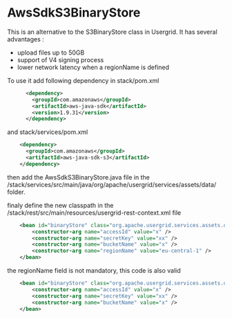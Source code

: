 # AwsSdkS3BinaryStore 
This is an alternative to the S3BinaryStore class in Usergrid.
It has several advantages :
 - upload files up to 50GB
 - support of V4 signing process
 - lower network latency when a regionName is defined

To use it add following dependency in stack/pom.xml

```xml
      <dependency>
        <groupId>com.amazonaws</groupId>
        <artifactId>aws-java-sdk</artifactId>
        <version>1.9.31</version>
      </dependency>
```
and stack/services/pom.xml
```xml
    <dependency>
      <groupId>com.amazonaws</groupId>
      <artifactId>aws-java-sdk-s3</artifactId>
    </dependency>
```
then add the AwsSdkS3BinaryStore.java file in the /stack/services/src/main/java/org/apache/usergrid/services/assets/data/ folder.

finaly define the new classpath in the /stack/rest/src/main/resources/usergrid-rest-context.xml file
```xml
    <bean id="binaryStore" class="org.apache.usergrid.services.assets.data.AwsSdkS3BinaryStore">
        <constructor-arg name="accessId" value="x" />
        <constructor-arg name="secretKey" value="xx" />
        <constructor-arg name="bucketName" value="x" />
        <constructor-arg name="regionName" value="eu-central-1" />
    </bean>
```
the regionName field is not mandatory, this code is also valid
```xml
    <bean id="binaryStore" class="org.apache.usergrid.services.assets.data.AwsSdkS3BinaryStore">
        <constructor-arg name="accessId" value="x" />
        <constructor-arg name="secretKey" value="xx" />
        <constructor-arg name="bucketName" value="x" />
    </bean>
```
